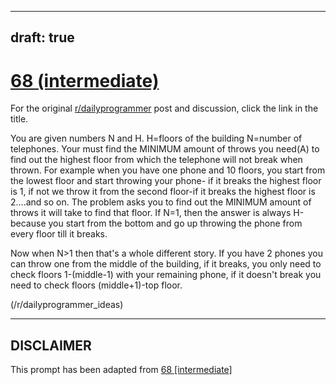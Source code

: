---
draft: true
----

# [68 (intermediate)](https://www.reddit.com/r/dailyprogrammer/comments/vfyj6/6222012_challenge_68_intermediate/)

For the original [r/dailyprogrammer](https://www.reddit.com/r/dailyprogrammer/) post and discussion, click the link in the title.

You are given numbers N and H. H=floors of the building N=number of telephones. Your must find the MINIMUM amount of throws you need(A) to find out the highest floor from which the telephone will not break when thrown. For example when you have one phone and 10 floors, you start from the lowest floor and start throwing your phone- if it breaks the highest floor is 1, if not we throw it from the second floor-if it breaks the highest floor is 2....and so on. The problem asks you to find out the MINIMUM amount of throws it will take to find that floor. If N=1, then the answer is always H-because you start from the bottom and go up throwing the phone from every floor till it breaks.

Now when N>1 then that's a whole different story. If you have 2 phones you can throw one from the middle of the building, if it breaks, you only need to check floors 1-(middle-1) with your remaining phone, if it doesn't break you need to check floors (middle+1)-top floor.

(/r/dailyprogrammer_ideas)

----
## **DISCLAIMER**
This prompt has been adapted from [68 [intermediate]](https://www.reddit.com/r/dailyprogrammer/comments/vfyj6/6222012_challenge_68_intermediate/
)

